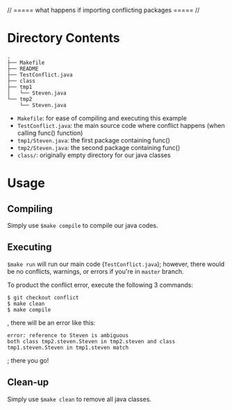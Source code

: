 

// ===== what happens if importing conflicting packages ===== //


Directory Contents
==================

```shell
.
├── Makefile
├── README
├── TestConflict.java
├── class
├── tmp1
│   └── Steven.java
└── tmp2
    └── Steven.java
```


- `Makefile`: for ease of compiling and executing this example
- `TestConflict.java`: the main source code where conflict happens (when calling func() function)
- `tmp1/Steven.java`: the first package containing func()
- `tmp2/Steven.java`: the second package containing func()
- `class/`: originally empty directory for our java classes

Usage
=====

Compiling
---------

Simply use `$make compile` to compile our java codes.

Executing
---------

`$make run` will run our main code (`TestConflict.java`); however, there would be no conflicts, warnings, or errors if you're in `master` branch.

To product the conflict error, execute the following 3 commands:
```shell=
$ git checkout conflict
$ make clean
$ make compile
```
, there will be an error like this:
```shell
error: reference to Steven is ambiguous
both class tmp2.steven.Steven in tmp2.steven and class tmp1.steven.Steven in tmp1.steven match
```
; there you go!


Clean-up
--------

Simply use `$make clean` to remove all java classes.

